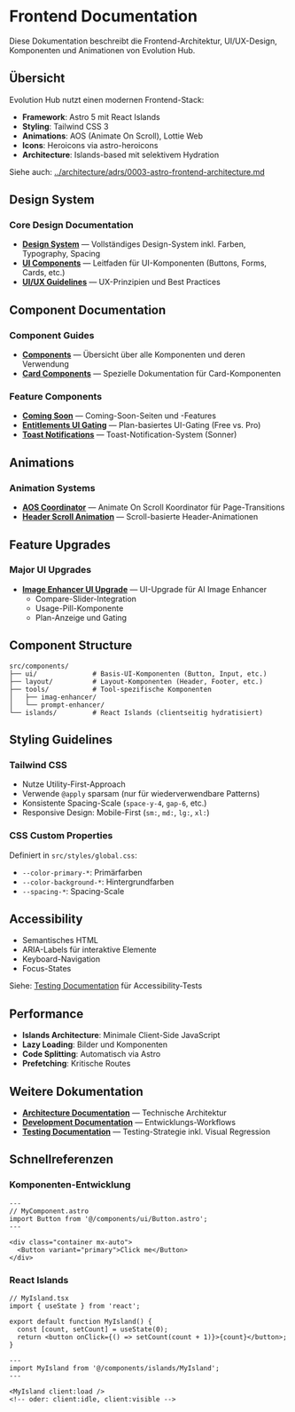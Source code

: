 # Frontend Documentation

Diese Dokumentation beschreibt die Frontend-Architektur, UI/UX-Design, Komponenten und Animationen von Evolution Hub.

## Übersicht

Evolution Hub nutzt einen modernen Frontend-Stack:
- **Framework**: Astro 5 mit React Islands
- **Styling**: Tailwind CSS 3
- **Animations**: AOS (Animate On Scroll), Lottie Web
- **Icons**: Heroicons via astro-heroicons
- **Architecture**: Islands-based mit selektivem Hydration

Siehe auch: [../architecture/adrs/0003-astro-frontend-architecture.md](../architecture/adrs/0003-astro-frontend-architecture.md)

## Design System

### Core Design Documentation

- **[Design System](./design-system.md)** — Vollständiges Design-System inkl. Farben, Typography, Spacing
- **[UI Components](./ui-components.md)** — Leitfaden für UI-Komponenten (Buttons, Forms, Cards, etc.)
- **[UI/UX Guidelines](./ui-ux.md)** — UX-Prinzipien und Best Practices

## Component Documentation

### Component Guides

- **[Components](./components.md)** — Übersicht über alle Komponenten und deren Verwendung
- **[Card Components](./card-components.md)** — Spezielle Dokumentation für Card-Komponenten

### Feature Components

- **[Coming Soon](./coming-soon.md)** — Coming-Soon-Seiten und -Features
- **[Entitlements UI Gating](./entitlements-ui-gating.md)** — Plan-basiertes UI-Gating (Free vs. Pro)
- **[Toast Notifications](./toast-notifications.md)** — Toast-Notification-System (Sonner)

## Animations

### Animation Systems

- **[AOS Coordinator](./aos-coordinator.md)** — Animate On Scroll Koordinator für Page-Transitions
- **[Header Scroll Animation](./header-scroll-animation.md)** — Scroll-basierte Header-Animationen

## Feature Upgrades

### Major UI Upgrades

- **[Image Enhancer UI Upgrade](./imag-enhancer-ui-upgrade.md)** — UI-Upgrade für AI Image Enhancer
  - Compare-Slider-Integration
  - Usage-Pill-Komponente
  - Plan-Anzeige und Gating

## Component Structure

```
src/components/
├── ui/              # Basis-UI-Komponenten (Button, Input, etc.)
├── layout/          # Layout-Komponenten (Header, Footer, etc.)
├── tools/           # Tool-spezifische Komponenten
│   ├── imag-enhancer/
│   └── prompt-enhancer/
└── islands/         # React Islands (clientseitig hydratisiert)
```

## Styling Guidelines

### Tailwind CSS

- Nutze Utility-First-Approach
- Verwende `@apply` sparsam (nur für wiederverwendbare Patterns)
- Konsistente Spacing-Scale (`space-y-4`, `gap-6`, etc.)
- Responsive Design: Mobile-First (`sm:`, `md:`, `lg:`, `xl:`)

### CSS Custom Properties

Definiert in `src/styles/global.css`:
- `--color-primary-*`: Primärfarben
- `--color-background-*`: Hintergrundfarben
- `--spacing-*`: Spacing-Scale

## Accessibility

- Semantisches HTML
- ARIA-Labels für interaktive Elemente
- Keyboard-Navigation
- Focus-States

Siehe: [Testing Documentation](../testing/) für Accessibility-Tests

## Performance

- **Islands Architecture**: Minimale Client-Side JavaScript
- **Lazy Loading**: Bilder und Komponenten
- **Code Splitting**: Automatisch via Astro
- **Prefetching**: Kritische Routes

## Weitere Dokumentation

- **[Architecture Documentation](../architecture/)** — Technische Architektur
- **[Development Documentation](../development/)** — Entwicklungs-Workflows
- **[Testing Documentation](../testing/)** — Testing-Strategie inkl. Visual Regression

## Schnellreferenzen

### Komponenten-Entwicklung

```astro
---
// MyComponent.astro
import Button from '@/components/ui/Button.astro';
---

<div class="container mx-auto">
  <Button variant="primary">Click me</Button>
</div>
```

### React Islands

```tsx
// MyIsland.tsx
import { useState } from 'react';

export default function MyIsland() {
  const [count, setCount] = useState(0);
  return <button onClick={() => setCount(count + 1)}>{count}</button>;
}
```

```astro
---
import MyIsland from '@/components/islands/MyIsland';
---

<MyIsland client:load />
<!-- oder: client:idle, client:visible -->
```
